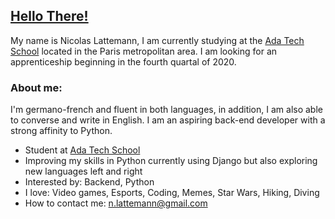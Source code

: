 ## <a href="https://external-content.duckduckgo.com/iu/?u=https%3A%2F%2Fmedia.giphy.com%2Fmedia%2Fl4FGm7iwh5wMzerXa%2Fgiphy.gif&f=1&nofb=1" height="20">Hello There!</a>


My name is Nicolas Lattemann, I am currently studying at the [Ada Tech School](http://www.adatechschool.fr) located in the Paris metropolitan area.
I am looking for an apprenticeship beginning in the fourth quartal of 2020.

### About me:

I'm germano-french and fluent in both languages, in addition, I am also able to converse and write in English. I am an aspiring back-end developer with a strong affinity to Python.
 
- Student at [Ada Tech School](http://www.adatechschool.fr)
- Improving my skills in Python currently using Django but also exploring new languages left and right
- Interested by: Backend, Python
- I love: Video games, Esports, Coding, Memes, Star Wars, Hiking, Diving
- How to contact me: n.lattemann@gmail.com
